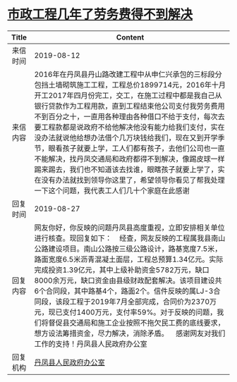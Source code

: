 # <a href="http://www.shangluo.gov.cn/zmhd/ldxxxx.jsp?urltype=leadermail.LeaderMailContentUrl&wbtreeid=1112&leadermailid=5399">市政工程几年了劳务费得不到解决</a>
| Title |                                                                                                                                                                   Content                                                                                                                                                                   |
|:-----:|---------------------------------------------------------------------------------------------------------------------------------------------------------------------------------------------------------------------------------------------------------------------------------------------------------------------------------------------|
| 来信时间  | 2019-08-12                                                                                                                                                                                                                                                                                                                                  |
| 来信内容  | 2016年在丹凤县丹山路改建工程中从申仁兴承包的三标段分包挡土墙砌筑施工工程，工程总价1899714元，2016年十月开工2017年四月份完工，交工，在施工过程中都是我自己从银行贷款作为工程用款，直到工程结束他公司支付我劳务费用不到百分之十，一直用各种理由各种借口不给于支付，每次去要工程款都是说政府不给他解决他没有能力给我们支付，实在没办法就说他给想办法借个几万块钱给我们，现在又到开学季节，眼看孩子就要上学，工人们都有孩子，去他们公司也一直不能解决，找丹凤交通局和政府都得不到解决，像踢皮球一样踢来踢去，我们也不知道该去找谁，眼瞎孩子就要上学了，实在没有办法就找到领导你这里了，希望领导你看见了帮我处理一下这个问题，我代表工人们几十个家庭在此感谢       |
| 回复时间  | 2019-08-27                                                                                                                                                                                                                                                                                                                                  |
| 回复内容  | 网友你好，你反映的问题丹凤县高度重视，立即安排相关单位进行核查。现回复如下：    经查，网友反映的工程属我县南山公路建设项目。南山公路按三级公路设计，路基宽度7.5米，路面宽度6.5米沥青混凝土面层，工程总预算1.34亿元。实际完成投资1.39亿元，其中上级补助资金5782万元，缺口8000余万元，缺口资金由县级财政配套解决。该项目建设共6个合同段，其中路基4个，路面2个。信件反映的属LJ-3合同段，该段工程于2019年7月全部完成，合同价为2370万元，现已支付1400万元，支付率59%。对于反映的问题，我们将督促县交通局和施工企业按照不拖欠民工费的底线要求，想方设法筹措资金，尽力解决，消除矛盾。    感谢网友对我们工作的支持！丹凤县人民政府办公室 |
| 回复机构  | <a href="../../categories/agencies/丹凤县人民政府办公室.md">丹凤县人民政府办公室</a>                                                                                                                                                                                                                                                                              |